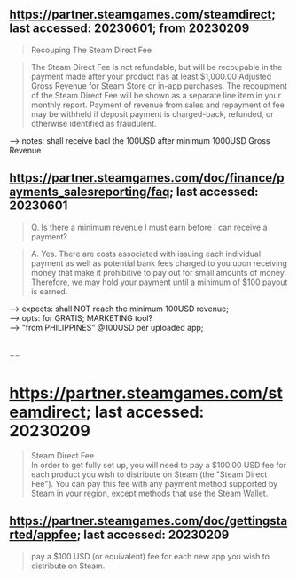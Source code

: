 ## https://partner.steamgames.com/steamdirect; last accessed: 20230601; from 20230209

> Recouping The Steam Direct Fee

> The Steam Direct Fee is not refundable, but will be recoupable in the payment made after your product has at least $1,000.00 Adjusted Gross Revenue for Steam Store or in-app purchases. The recoupment of the Steam Direct Fee will be shown as a separate line item in your monthly report. Payment of revenue from sales and repayment of fee may be withheld if deposit payment is charged-back, refunded, or otherwise identified as fraudulent.

--> notes: shall receive bacl the 100USD after minimum 1000USD Gross Revenue
 
## https://partner.steamgames.com/doc/finance/payments_salesreporting/faq; last accessed: 20230601

> Q. Is there a minimum revenue I must earn before I can receive a payment?

> A. Yes. There are costs associated with issuing each individual payment as well as potential bank fees charged to you upon receiving money that make it prohibitive to pay out for small amounts of money. Therefore, we may hold your payment until a minimum of $100 payout is earned.

--> expects: shall NOT reach the minimum 100USD revenue;<br/>
--> opts: for GRATIS; MARKETING tool?<br/>
--> "from PHILIPPINES" @100USD per uploaded app;


## --

# https://partner.steamgames.com/steamdirect; last accessed: 20230209

> Steam Direct Fee<br/>
> In order to get fully set up, you will need to pay a $100.00 USD fee for each product you wish to distribute on Steam (the "Steam Direct Fee"). You can pay this fee with any payment method supported by Steam in your region, except methods that use the Steam Wallet.

## https://partner.steamgames.com/doc/gettingstarted/appfee; last accessed: 20230209

> pay a $100 USD (or equivalent) fee for each new app you wish to distribute on Steam.

